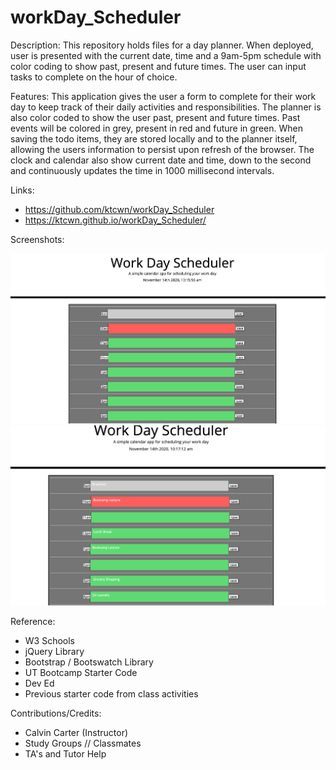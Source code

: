 # workDay_Scheduler
Description:
This repository holds files for a day planner. When deployed, user is presented with the current date, time and a 9am-5pm schedule with color coding to show past, present and future times. The user can input tasks to complete on the hour of choice.

Features:
This application gives the user a form to complete for their work day to keep track of their daily activities and responsibilities. The planner is also color coded to show the user past, present and future times. Past events will be colored in grey, present in red and future in green. When saving the todo items, they are stored locally and to the planner itself, allowing the users information to persist upon refresh of the browser. The clock and calendar also show current date and time, down to the second and continuously updates the time in 1000 millisecond intervals. 


Links:

- https://github.com/ktcwn/workDay_Scheduler
- https://ktcwn.github.io/workDay_Scheduler/

Screenshots:

<img src="https://github.com/ktcwn/workDay_Scheduler/blob/main/assets/WorkDayLanding.png">
<img src="https://github.com/ktcwn/workDay_Scheduler/blob/main/assets/WorkDayUserInput.png">


Reference:

- W3 Schools
- jQuery Library
- Bootstrap / Bootswatch Library
- UT Bootcamp Starter Code
- Dev Ed
- Previous starter code from class activities

Contributions/Credits:

- Calvin Carter (Instructor)
- Study Groups // Classmates
- TA's and Tutor Help
